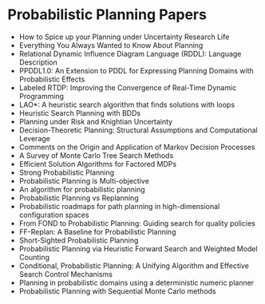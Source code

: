 # Probabilistic Planning Papers

<ul>

                             

 <li><a target="_blank" href="https://github.com/manjunath5496/Probabilistic-Planning-Papers/blob/master/p(1).pdf" style="text-decoration:none;">How to Spice up your Planning under Uncertainty Research Life</a></li>

 <li><a target="_blank" href="https://github.com/manjunath5496/Probabilistic-Planning-Papers/blob/master/p(2).pdf" style="text-decoration:none;">Everything You Always Wanted to Know About Planning</a></li>

<li><a target="_blank" href="https://github.com/manjunath5496/Probabilistic-Planning-Papers/blob/master/p(3).pdf" style="text-decoration:none;">Relational Dynamic Influence Diagram Language (RDDL): Language Description</a></li>
 <li><a target="_blank" href="https://github.com/manjunath5496/Probabilistic-Planning-Papers/blob/master/p(4).pdf" style="text-decoration:none;">PPDDL1.0: An Extension to PDDL for Expressing Planning Domains with Probabilistic Effects</a></li>                              
<li><a target="_blank" href="https://github.com/manjunath5496/Probabilistic-Planning-Papers/blob/master/p(5).pdf" style="text-decoration:none;">Labeled RTDP: Improving the Convergence of Real-Time Dynamic Programming</a></li>
<li><a target="_blank" href="https://github.com/manjunath5496/Probabilistic-Planning-Papers/blob/master/p(6).pdf" style="text-decoration:none;">LAO*: A heuristic search algorithm that finds solutions with loops</a></li>
 <li><a target="_blank" href="https://github.com/manjunath5496/Probabilistic-Planning-Papers/blob/master/p(7).pdf" style="text-decoration:none;">Heuristic Search Planning with BDDs</a></li>

 <li><a target="_blank" href="https://github.com/manjunath5496/Probabilistic-Planning-Papers/blob/master/p(8).pdf" style="text-decoration:none;"> Planning under Risk and Knightian Uncertainty</a></li>
   <li><a target="_blank" href="https://github.com/manjunath5496/Probabilistic-Planning-Papers/blob/master/p(9).pdf" style="text-decoration:none;">Decision-Theoretic Planning: Structural Assumptions and Computational Leverage</a></li>
  
   
 <li><a target="_blank" href="https://github.com/manjunath5496/Probabilistic-Planning-Papers/blob/master/p(10).pdf" style="text-decoration:none;">Comments on the Origin and Application of Markov Decision Processes </a></li>                              
<li><a target="_blank" href="https://github.com/manjunath5496/Probabilistic-Planning-Papers/blob/master/p(11).pdf" style="text-decoration:none;">A Survey of Monte Carlo Tree Search Methods</a></li>
<li><a target="_blank" href="https://github.com/manjunath5496/Probabilistic-Planning-Papers/blob/master/p(12).pdf" style="text-decoration:none;">Efficient Solution Algorithms for Factored MDPs</a></li>

<li><a target="_blank" href="https://github.com/manjunath5496/Probabilistic-Planning-Papers/blob/master/p(13).pdf" style="text-decoration:none;">Strong Probabilistic Planning</a></li>

<li><a target="_blank" href="https://github.com/manjunath5496/Probabilistic-Planning-Papers/blob/master/p(14).pdf" style="text-decoration:none;">Probabilistic Planning is Multi-objective</a></li>
                              
<li><a target="_blank" href="https://github.com/manjunath5496/Probabilistic-Planning-Papers/blob/master/p(15).pdf" style="text-decoration:none;">An algorithm for probabilistic planning</a></li>

<li><a target="_blank" href="https://github.com/manjunath5496/Probabilistic-Planning-Papers/blob/master/p(16).pdf" style="text-decoration:none;">Probabilistic Planning vs Replanning</a></li>

  <li><a target="_blank" href="https://github.com/manjunath5496/Probabilistic-Planning-Papers/blob/master/p(17).pdf" style="text-decoration:none;">Probabilistic roadmaps for path planning in high-dimensional configuration spaces</a></li>   
  
<li><a target="_blank" href="https://github.com/manjunath5496/Probabilistic-Planning-Papers/blob/master/p(18).pdf" style="text-decoration:none;">From FOND to Probabilistic Planning: Guiding search for quality policies</a></li> 

  
<li><a target="_blank" href="https://github.com/manjunath5496/Probabilistic-Planning-Papers/blob/master/p(19).pdf" style="text-decoration:none;">FF-Replan: A Baseline for Probabilistic Planning</a></li> 

<li><a target="_blank" href="https://github.com/manjunath5496/Probabilistic-Planning-Papers/blob/master/p(20).pdf" style="text-decoration:none;">Short-Sighted Probabilistic Planning</a></li>

<li><a target="_blank" href="https://github.com/manjunath5496/Probabilistic-Planning-Papers/blob/master/p(21).pdf" style="text-decoration:none;">Probabilistic Planning via Heuristic Forward Search and Weighted Model Counting</a></li>
<li><a target="_blank" href="https://github.com/manjunath5496/Probabilistic-Planning-Papers/blob/master/p(22).pdf" style="text-decoration:none;">Conditional, Probabilistic Planning: A Unifying Algorithm and Effective Search Control Mechanisms</a></li> 
 <li><a target="_blank" href="https://github.com/manjunath5496/Probabilistic-Planning-Papers/blob/master/p(23).pdf" style="text-decoration:none;">Planning in probabilistic domains using a deterministic numeric planner</a></li> 
 

   <li><a target="_blank" href="https://github.com/manjunath5496/Probabilistic-Planning-Papers/blob/master/p(24).pdf" style="text-decoration:none;">Probabilistic Planning with Sequential Monte Carlo methods</a></li>
 




</ul>
